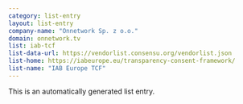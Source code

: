 ```yaml
---
category: list-entry
layout: list-entry
company-name: "Onnetwork Sp. z o.o."
domain: onnetwork.tv
list: iab-tcf
list-data-url: https://vendorlist.consensu.org/vendorlist.json
list-home: https://iabeurope.eu/transparency-consent-framework/
list-name: "IAB Europe TCF"
---
```


This is an automatically generated list entry.
